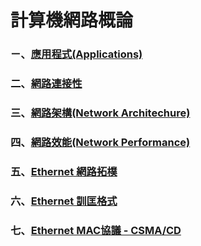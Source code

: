 # 計算機網路概論
### ㄧ、<a href="https://github.com/mailk8811/LearningNotes/blob/master/IntroductiontoComputerNetworks/C1.md">應用程式(Applications)</a>  
### 二、<a href="https://github.com/mailk8811/LearningNotes/blob/master/IntroductiontoComputerNetworks/%08C2.md">網路連接性</a>
### 三、<a href="https://github.com/mailk8811/LearningNotes/blob/master/IntroductiontoComputerNetworks/C3.md">網路架構(Network Architechure)</a>  
### 四、<a href="https://github.com/mailk8811/LearningNotes/blob/master/IntroductiontoComputerNetworks/picture/1-10.jpg">網路效能(Network Performance)</a>  
### 五、<a href="https://github.com/mailk8811/LearningNotes/blob/master/IntroductiontoComputerNetworks/C4.md">Ethernet 網路拓樸</a>
### 六、<a href="https://github.com/mailk8811/LearningNotes/blob/master/IntroductiontoComputerNetworks/C5.md">Ethernet 訓匡格式</a>
### 七、<a href="https://github.com/mailk8811/LearningNotes/blob/master/IntroductiontoComputerNetworks/C6.md">Ethernet MAC協議 - CSMA/CD</a>





